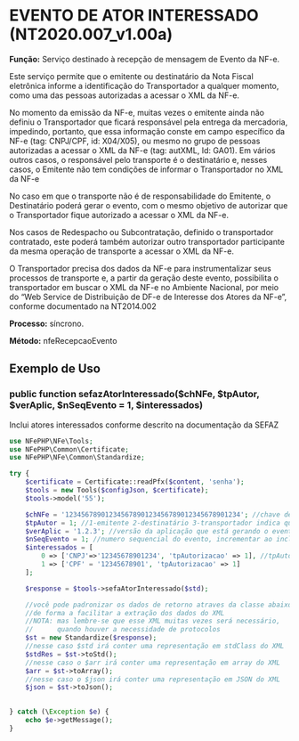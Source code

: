 # EVENTO DE ATOR INTERESSADO (NT2020.007_v1.00a)

**Função:** Serviço destinado à recepção de mensagem de Evento da NF-e.

Este serviço permite que o emitente ou destinatário da Nota Fiscal eletrônica informe a identificação do Transportador a qualquer momento, como uma das pessoas autorizadas a acessar o XML da NF-e.

No momento da emissão da NF-e, muitas vezes o emitente ainda não definiu o Transportador que ficará responsável pela entrega da mercadoria, impedindo, portanto, que essa informação conste em campo específico da NF-e (tag: CNPJ/CPF, id: X04/X05), ou mesmo no grupo de pessoas autorizadas a acessar o XML da NF-e (tag: autXML, Id: GA01). Em vários outros casos, o responsável pelo transporte é o destinatário e, nesses casos, o Emitente não tem condições de informar o Transportador no XML da NF-e

No caso em que o transporte não é de responsabilidade do Emitente, o Destinatário poderá gerar o evento, com o mesmo objetivo de autorizar que o Transportador fique autorizado a acessar o XML da NF-e. 

Nos casos de Redespacho ou Subcontratação, definido o transportador contratado, este poderá também autorizar outro transportador participante da mesma operação de transporte a acessar o XML da NF-e.

O Transportador precisa dos dados da NF-e para instrumentalizar seus processos de transporte e, a partir da geração deste evento, possibilita o transportador em buscar o XML da NF-e no Ambiente Nacional, por meio do “Web Service de Distribuição de DF-e de Interesse dos Atores da NF-e”, conforme documentado na NT2014.002

**Processo:** síncrono.

**Método:** nfeRecepcaoEvento

## Exemplo de Uso

### public function sefazAtorInteressado($chNFe, $tpAutor, $verAplic, $nSeqEvento = 1, $interessados)
Inclui atores interessados conforme descrito na documentação da SEFAZ

```php
use NFePHP\NFe\Tools;
use NFePHP\Common\Certificate;
use NFePHP\NFe\Common\Standardize;

try {
    $certificate = Certificate::readPfx($content, 'senha');
    $tools = new Tools($configJson, $certificate);
    $tools->model('55');

    $chNFe = '12345678901234567890123456789012345678901234'; //chave de 44 digitos da nota do fornecedor
    $tpAutor = 1; //1-emitente 2-destinatário 3-transportador indica quem está incluindo ou removendo atores
    $verAplic = '1.2.3'; //versão da aplicação que está gerando o evento
    $nSeqEvento = 1; //numero sequencial do evento, incrementar ao incluir outros ou remover
    $interessados = [
        0 => ['CNPJ'=>'12345678901234', 'tpAutorizacao' => 1], //tpAutorizacao  1-permite 0-não permite
        1 => ['CPF' = '12345678901', 'tpAutorizacao' => 1]
    ];

    $response = $tools->sefaAtorInteressado($std);

    //você pode padronizar os dados de retorno atraves da classe abaixo
    //de forma a facilitar a extração dos dados do XML
    //NOTA: mas lembre-se que esse XML muitas vezes será necessário, 
    //      quando houver a necessidade de protocolos
    $st = new Standardize($response);
    //nesse caso $std irá conter uma representação em stdClass do XML
    $stdRes = $st->toStd();
    //nesse caso o $arr irá conter uma representação em array do XML
    $arr = $st->toArray();
    //nesse caso o $json irá conter uma representação em JSON do XML
    $json = $st->toJson();
    

} catch (\Exception $e) {
    echo $e->getMessage();
}
```


